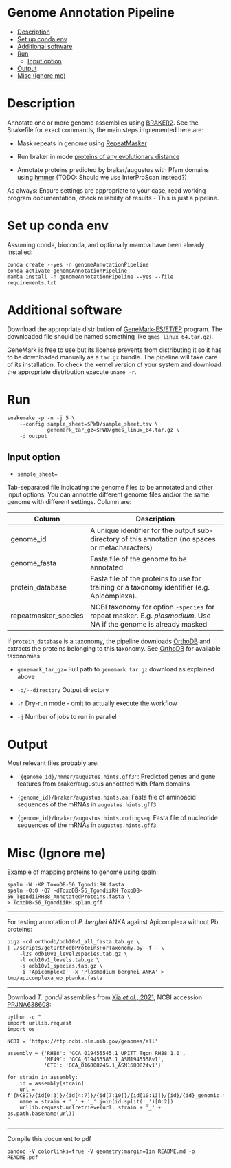 # Genome Annotation Pipeline

<!-- vim-markdown-toc GFM -->

* [Description](#description)
* [Set up conda env](#set-up-conda-env)
* [Additional software](#additional-software)
* [Run](#run)
    * [Input option](#input-option)
* [Output](#output)
* [Misc (Ignore me)](#misc-ignore-me)

<!-- vim-markdown-toc -->

Description
===========

Annotate one or more genome assemblies using
[BRAKER2](https://github.com/Gaius-Augustus/BRAKER). See the Snakefile for
exact commands, the main steps implemented here are:

* Mask repeats in genome using [RepeatMasker](https://www.repeatmasker.org/)

* Run braker in mode [proteins of any evolutionary
  distance](https://github.com/Gaius-Augustus/BRAKER#braker-with-proteins-of-any-evolutionary-distance)

* Annotate proteins predicted by braker/augustus with Pfam domains using [hmmer](http://hmmer.org/) (TODO: Should we use InterProScan instead?)

As always: Ensure settings are appropriate to your case, read working program
documentation, check reliability of results - This is just a pipeline.

Set up conda env
================

Assuming conda, bioconda, and optionally mamba have been already installed:

```
conda create --yes -n genomeAnnotationPipeline
conda activate genomeAnnotationPipeline
mamba install -n genomeAnnotationPipeline --yes --file requirements.txt
```

Additional software
===================

Download the appropriate distribution of
[GeneMark-ES/ET/EP](http://exon.gatech.edu/GeneMark/license_download.cgi)
program. The downloaded file should be named something like `gmes_linux_64.tar.gz`). 

GeneMark is free to use but its license prevents from distributing it so it has
to be downloaded manually as a `tar.gz` bundle. The pipeline will take care of
its installation. To check the kernel version of your system and download the
appropriate distribution execute `uname -r`.

Run
===

```
snakemake -p -n -j 5 \
    --config sample_sheet=$PWD/sample_sheet.tsv \
             genemark_tar_gz=$PWD/gmes_linux_64.tar.gz \
    -d output
```

Input option
------------

* `sample_sheet=`

Tab-separated file indicating the genome files to be annotated and other input
options. You can annotate different genome files and/or the same genome with
different settings. Column are:

Column | Description
---------------|------------
genome_id | A unique identifier for the output sub-directory of this annotation (no spaces or metacharacters)
genome_fasta | Fasta file of the genome to be annotated
protein_database | Fasta file of the proteins to use for training or a taxonomy identifier (e.g. Apicomplexa).
repeatmasker_species | NCBI taxonomy for option `-species` for repeat masker. E.g. *plasmodium*. Use NA if the genome is already masked

If `protein_database` is a taxonomy, the pipeline downloads
[OrthoDB](https://www.orthodb.org/) and extracts the proteins belonging to this
taxonomy. See [OrthoDB](https://www.orthodb.org/) for available taxonomies.

* `genemark_tar_gz=` Full path to `genemark tar.gz` download as explained above

* `-d/--directory` Output directory

* `-n` Dry-run mode - omit to actually execute the workflow

* `-j` Number of jobs to run in parallel


Output
======

Most relevant files probably are:

* `'{genome_id}/hmmer/augustus.hints.gff3'`: Predicted genes and gene features
  from braker/augustus annotated with Pfam domains

* `{genome_id}/braker/augustus.hints.aa`: Fasta file of aminoacid sequences of
  the mRNAs in `augustus.hints.gff3`

* `{genome_id}/braker/augustus.hints.codingseq`: Fasta file of nucleotide
  sequences of the mRNAs in `augustus.hints.gff3`


Misc (Ignore me)
================

Example of mapping proteins to genome using [spaln](https://github.com/ogotoh/spaln):

```
spaln -W -KP ToxoDB-56_TgondiiRH.fasta
spaln -O:0 -Q7 -dToxoDB-56_TgondiiRH ToxoDB-56_TgondiiRH88_AnnotatedProteins.fasta \
> ToxoDB-56_TgondiiRH.splan.gff
```

---------

For testing annotation of *P. berghei* ANKA against Apicomplexa without Pb proteins:

```
pigz -cd orthodb/odb10v1_all_fasta.tab.gz \
| ./scripts/getOrthodbProteinsForTaxonomy.py -f - \
    -l2s odb10v1_level2species.tab.gz \
    -l odb10v1_levels.tab.gz \
    -s odb10v1_species.tab.gz \
    -i 'Apicomplexa' -x 'Plasmodium berghei ANKA' > tmp/apicomplexa_wo_pbanka.fasta
```

---------

Download *T. gondii* assemblies from [Xia *et al.*,
2021](https://www.ncbi.nlm.nih.gov/pmc/articles/PMC8092015/), NCBI accession
[PRJNA638608](https://www.ncbi.nlm.nih.gov/bioproject/?term=PRJNA638608):

```
python -c "
import urllib.request
import os

NCBI = 'https://ftp.ncbi.nlm.nih.gov/genomes/all'

assembly = {'RH88': 'GCA_019455545.1_UPITT_Tgon_RH88_1.0', 
            'ME49': 'GCA_019455585.1_ASM1945558v1',
            'CTG': 'GCA_016808245.1_ASM1680824v1'}

for strain in assembly:
    id = assembly[strain]
    url = f'{NCBI}/{id[0:3]}/{id[4:7]}/{id[7:10]}/{id[10:13]}/{id}/{id}_genomic.fna.gz'
    name = strain + '_' + '_'.join(id.split('_')[0:2])
    urllib.request.urlretrieve(url, strain + '_' + os.path.basename(url))
"
```

-----

Compile this document to pdf

```
pandoc -V colorlinks=true -V geometry:margin=1in README.md -o README.pdf
```
